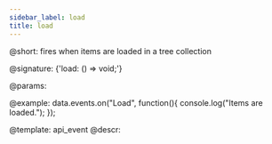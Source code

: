 ```yaml
---
sidebar_label: load
title: load
---          
```


@short: fires when items are loaded in a tree collection

@signature: {'load: () => void;'}
	
@params:

@example:
data.events.on("Load", function(){
	console.log("Items are loaded.");
});

@template:	api_event
@descr:
